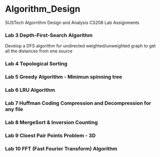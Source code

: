 # Algorithm_Design
SUSTech Algorrithm Design and Analysis CS208 Lab Assignments

### Lab 3 Depth-First-Search Algorithm
Develop a DFS algorithm for undirected weighted/unweighted graph to get all the distances from one source

### Lab 4 Topological Sorting

### Lab 5 Greedy Algorithm - Minimun spinning tree

### Lab 6 LRU Algorithm

### Lab 7 Huffman Coding Compression and Decompression for any file

### Lab 8 MergeSort & Inversion Counting

### Lab 9 Cloest Pair Points Problem - 3D

### Lab 10 FFT (Fast Fourier Transform) Algorithm